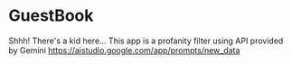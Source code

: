 # GuestBook
Shhh! There's a kid here...
This app is a profanity filter using API provided by Gemini https://aistudio.google.com/app/prompts/new_data